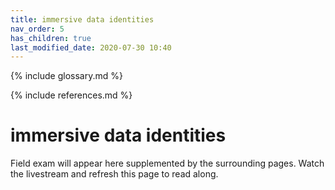```yaml
---
title: immersive data identities
nav_order: 5
has_children: true
last_modified_date: 2020-07-30 10:40
---
```


{% include glossary.md %}

{% include references.md %}

# immersive data identities

Field exam will appear here supplemented by the surrounding pages. Watch the livestream and refresh this page to read along.

<iframe width="266" height="150" src="" frameborder="0" allow="accelerometer; autoplay; encrypted-media; gyroscope; picture-in-picture" allowfullscreen></iframe>
